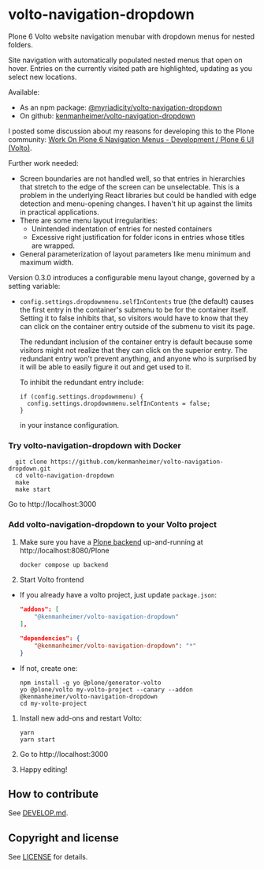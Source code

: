 # volto-navigation-dropdown

Plone 6 Volto website navigation menubar with dropdown menus for nested folders.

Site navigation with automatically populated nested menus that open on
hover.  Entries on the currently visited path are highlighted, updating as
you select new locations.

Available:

* As an npm package: [@myriadicity/volto-navigation-dropdown](https://www.npmjs.com/package/@myriadicity/volto-navigation-dropdown)
* On github: [kenmanheimer/volto-navigation-dropdown](https://github.com/kenmanheimer/volto-navigation-dropdown)

I posted some discussion about my reasons for developing this to the Plone
community: [Work On Plone 6 Navigation Menus - Development / Plone 6 UI
(Volto)](https://community.plone.org/t/work-on-plone-6-navigation-menus/16169).

Further work needed:

* Screen boundaries are not handled well, so that entries in hierarchies
  that stretch to the edge of the screen can be unselectable. This is a
  problem in the underlying React libraries but could be handled with edge
  detection and menu-opening changes. I haven't hit up against the limits
  in practical applications.
* There are some menu layout irregularities:
  * Unintended indentation of entries for nested containers
  * Excessive right justification for folder icons in entries whose titles
    are wrapped.
* General parameterization of layout parameters like menu minimum and
  maximum width.

Version 0.3.0 introduces a configurable menu layout change, governed by a
setting variable:

* `config.settings.dropdownmenu.selfInContents` true (the default) causes the first
  entry in the container's submenu to be for the container itself.
  Setting it to false inhibits that, so visitors would have to know that
  they can click on the container entry outside of the submenu to visit its
  page.

  The redundant inclusion of the container entry is default because some
  visitors might not realize that they can click on the superior entry. The
  redundant entry won't prevent anything, and anyone who is surprised by it
  will be able to easily figure it out and get used to it.

  To inhibit the redundant entry include:

      if (config.settings.dropdownmenu) {
        config.settings.dropdownmenu.selfInContents = false;
      }

  in your instance configuration.

### Try volto-navigation-dropdown with Docker

      git clone https://github.com/kenmanheimer/volto-navigation-dropdown.git
      cd volto-navigation-dropdown
      make
      make start

Go to http://localhost:3000

### Add volto-navigation-dropdown to your Volto project

1. Make sure you have a [Plone backend](https://plone.org/download) up-and-running at http://localhost:8080/Plone

   ```Bash
   docker compose up backend
   ```

1. Start Volto frontend

* If you already have a volto project, just update `package.json`:

  ```JSON
  "addons": [
      "@kenmanheimer/volto-navigation-dropdown"
  ],

  "dependencies": {
      "@kenmanheimer/volto-navigation-dropdown": "*"
  }
  ```

* If not, create one:

  ```
  npm install -g yo @plone/generator-volto
  yo @plone/volto my-volto-project --canary --addon @kenmanheimer/volto-navigation-dropdown
  cd my-volto-project
  ```

1. Install new add-ons and restart Volto:

   ```
   yarn
   yarn start
   ```

1. Go to http://localhost:3000

1. Happy editing!

## How to contribute

See [DEVELOP.md](https://github.com/kenmanheimer/volto-navigation-dropdown/blob/master/DEVELOP.md).

## Copyright and license

See [LICENSE](https://github.com/kenmanheimer/volto-navigation-dropdown/blob/master/LICENSE) for details.
